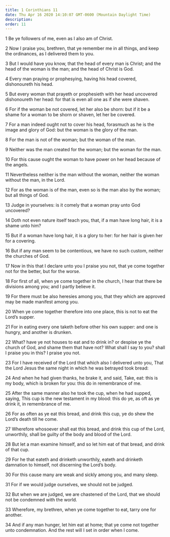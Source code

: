 ```yaml
---
title: 1 Corinthians 11
date: Thu Apr 16 2020 14:10:07 GMT-0600 (Mountain Daylight Time)
description: 
order: 11
---
```


<p>1 Be ye followers of me, even as I also am of Christ.</p>
<p>
  2 Now I praise you, brethren, that ye remember me in all things, and keep the
  ordinances, as I delivered them to you.
</p>
<p>
  3 But I would have you know, that the head of every man is Christ; and the
  head of the woman is the man; and the head of Christ is God.
</p>
<p>
  4 Every man praying or prophesying, having his head covered, dishonoureth his
  head.
</p>
<p>
  5 But every woman that prayeth or prophesieth with her head uncovered
  dishonoureth her head: for that is even all one as if she were shaven.
</p>
<p>
  6 For if the woman be not covered, let her also be shorn: but if it be a shame
  for a woman to be shorn or shaven, let her be covered.
</p>
<p>
  7 For a man indeed ought not to cover his head, forasmuch as he is the image
  and glory of God: but the woman is the glory of the man.
</p>
<p>8 For the man is not of the woman; but the woman of the man.</p>
<p>9 Neither was the man created for the woman; but the woman for the man.</p>
<p>
  10 For this cause ought the woman to have power on her head because of the
  angels.
</p>
<p>
  11 Nevertheless neither is the man without the woman, neither the woman
  without the man, in the Lord.
</p>
<p>
  12 For as the woman is of the man, even so is the man also by the woman; but
  all things of God.
</p>
<p>
  13 Judge in yourselves: is it comely that a woman pray unto God uncovered?
</p>
<p>
  14 Doth not even nature itself teach you, that, if a man have long hair, it is
  a shame unto him?
</p>
<p>
  15 But if a woman have long hair, it is a glory to her: for her hair is given
  her for a covering.
</p>
<p>
  16 But if any man seem to be contentious, we have no such custom, neither the
  churches of God.
</p>
<p>
  17 Now in this that I declare unto you I praise you not, that ye come together
  not for the better, but for the worse.
</p>
<p>
  18 For first of all, when ye come together in the church, I hear that there be
  divisions among you; and I partly believe it.
</p>
<p>
  19 For there must be also heresies among you, that they which are approved may
  be made manifest among you.
</p>
<p>
  20 When ye come together therefore into one place, this is not to eat the
  Lord&#x2019;s supper.
</p>
<p>
  21 For in eating every one taketh before other his own supper: and one is
  hungry, and another is drunken.
</p>
<p>
  22 What? have ye not houses to eat and to drink in? or despise ye the church
  of God, and shame them that have not? What shall I say to you? shall I praise
  you in this? I praise you not.
</p>
<p>
  23 For I have received of the Lord that which also I delivered unto you, That
  the Lord Jesus the same night in which he was betrayed took bread:
</p>
<p>
  24 And when he had given thanks, he brake it, and said, Take, eat: this is my
  body, which is broken for you: this do in remembrance of me.
</p>
<p>
  25 After the same manner also he took the cup, when he had supped, saying,
  This cup is the new testament in my blood: this do ye, as oft as ye drink it,
  in remembrance of me.
</p>
<p>
  26 For as often as ye eat this bread, and drink this cup, ye do shew the
  Lord&#x2019;s death till he come.
</p>
<p>
  27 Wherefore whosoever shall eat this bread, and drink this cup of the Lord,
  unworthily, shall be guilty of the body and blood of the Lord.
</p>
<p>
  28 But let a man examine himself, and so let him eat of that bread, and drink
  of that cup.
</p>
<p>
  29 For he that eateth and drinketh unworthily, eateth and drinketh damnation
  to himself, not discerning the Lord&#x2019;s body.
</p>
<p>30 For this cause many are weak and sickly among you, and many sleep.</p>
<p>31 For if we would judge ourselves, we should not be judged.</p>
<p>
  32 But when we are judged, we are chastened of the Lord, that we should not be
  condemned with the world.
</p>
<p>
  33 Wherefore, my brethren, when ye come together to eat, tarry one for
  another.
</p>
<p>
  34 And if any man hunger, let him eat at home; that ye come not together unto
  condemnation. And the rest will I set in order when I come.
</p>
